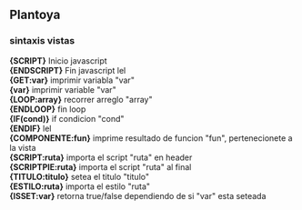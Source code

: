 <h2>Plantoya</h2>

<h3>sintaxis vistas</h3>
<b>{SCRIPT}</b> Inicio javascript <br>
<b>{ENDSCRIPT}</b> Fin javascript lel <br>
<b>{GET:var}</b> imprimir variabla "var" <br>
<b>{var}</b> imprimir variable "var" <br>
<b>{LOOP:array}</b> recorrer arreglo "array" <falta terminar> <br>
<b>{ENDLOOP}</b> fin loop <br>
<b>{IF(cond)}</b> if condicion "cond" <br>
<b>{ENDIF}</b> lel <br>
<b>{COMPONENTE:fun}</b> imprime resultado de funcion "fun", pertenecionete a la vista <br>
<b>{SCRIPT:ruta}</b> importa el script "ruta" en header <falta terminar> <br>
<b>{SCRIPTPIE:ruta}</b> importa el script "ruta" al final <falta terminar> <br>
<b>{TITULO:titulo}</b> setea el titulo "titulo" <br>
<b>{ESTILO:ruta}</b> importa el estilo "ruta" <br>
<b>{ISSET:var}</b> retorna true/false dependiendo de si "var" esta seteada <br>
